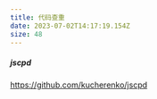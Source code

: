 ```yaml
---
title: 代码查重
date: 2023-07-02T14:17:19.154Z
size: 48
---
```

##### jscpd

https://github.com/kucherenko/jscpd
